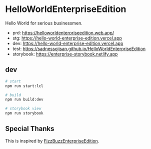 # HelloWorldEnterpriseEdition

Hello World for serious businessmen.

- prd: https://helloworldenterpriseedition.web.app/
- stg: https://hello-world-enterprise-edition.vercel.app
- dev: https://hello-world-enterprise-edition.vercel.app
- test: https://sadnessojisan.github.io/HelloWorldEnterpriseEdition
- storybook: https://enterprise-storybook.netlify.app

## dev

```sh
# start
npm run start:lcl

# build
npm run build:dev

# storybook view
npm run storybook
```

## Special Thanks

This is inspired by [FizzBuzzEnterpriseEdition](https://github.com/EnterpriseQualityCoding/FizzBuzzEnterpriseEdition).
